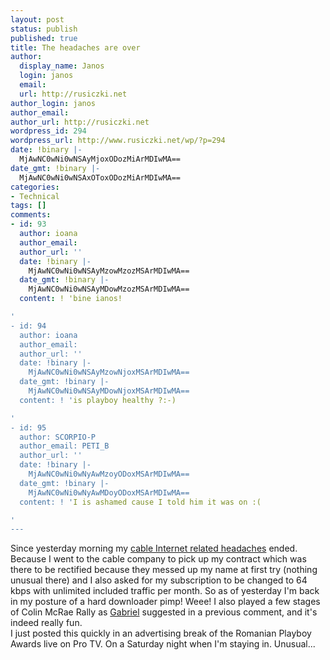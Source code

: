 ```yaml
---
layout: post
status: publish
published: true
title: The headaches are over
author:
  display_name: Janos
  login: janos
  email: 
  url: http://rusiczki.net
author_login: janos
author_email: 
author_url: http://rusiczki.net
wordpress_id: 294
wordpress_url: http://www.rusiczki.net/wp/?p=294
date: !binary |-
  MjAwNC0wNi0wNSAyMjoxODozMiArMDIwMA==
date_gmt: !binary |-
  MjAwNC0wNi0wNSAxOToxODozMiArMDIwMA==
categories:
- Technical
tags: []
comments:
- id: 93
  author: ioana
  author_email: 
  author_url: ''
  date: !binary |-
    MjAwNC0wNi0wNSAyMzowMzozMSArMDIwMA==
  date_gmt: !binary |-
    MjAwNC0wNi0wNSAyMDowMzozMSArMDIwMA==
  content: ! 'bine ianos!

'
- id: 94
  author: ioana
  author_email: 
  author_url: ''
  date: !binary |-
    MjAwNC0wNi0wNSAyMzowNjoxMSArMDIwMA==
  date_gmt: !binary |-
    MjAwNC0wNi0wNSAyMDowNjoxMSArMDIwMA==
  content: ! 'is playboy healthy ?:-)

'
- id: 95
  author: SCORPIO-P
  author_email: PETI_B
  author_url: ''
  date: !binary |-
    MjAwNC0wNi0wNyAwMzoyODoxMSArMDIwMA==
  date_gmt: !binary |-
    MjAwNC0wNi0wNyAwMDoyODoxMSArMDIwMA==
  content: ! 'I is ashamed cause I told him it was on :(

'
---
```

<p>Since yesterday morning my <a href="http://www.rusiczki.net/blog/archives/2004/06/01/cabled_headaches">cable Internet related headaches</a> ended. Because I went to the cable company to pick up my contract which was there to be rectified because they messed up my name at first try (nothing unusual there) and I also asked for my subscription to be changed to 64 kbps with unlimited included traffic per month. So as of yesterday I'm back in my posture of a hard downloader pimp! Weee! I also played a few stages of Colin McRae Rally as <a href="http://www.timbru.com">Gabriel</a> suggested in a previous comment, and it's indeed really fun.<br />
I just posted this quickly in an advertising break of the Romanian Playboy Awards live on Pro TV. On a Saturday night when I'm staying in. Unusual...</p>
